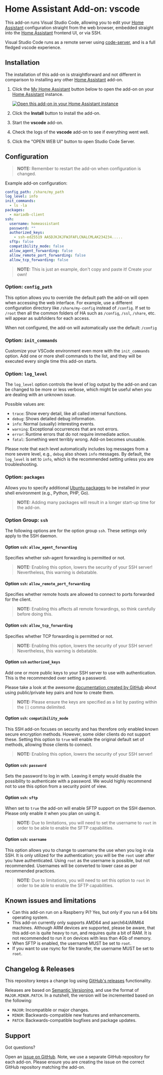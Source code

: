 # Home Assistant Add-on: vscode

This add-on runs Visual Studio Code, allowing you to edit your [Home Assistant] configuration straight from the web browser, embedded straight into the [Home Assistant] frontend UI, or via SSH.

Visual Studio Code runs as a remote server using [code-server], and is a full fledged vscode experience.

## Installation

The installation of this add-on is straightforward and not different in comparison to installing any other [Home Assistant] add-on.

1. Click the [My Home Assistant] button below to open the add-on on your [Home Assistant] instance.

   [![Open this add-on in your Home Assistant instance][addon-badge]][addon]

1. Click the **Install** button to install the add-on.

1. Start the **vscode** add-on.

1. Check the logs of the **vscode** add-on to see if everything went well.

1. Click the "OPEN WEB UI" button to open Studio Code Server.

## Configuration

> **NOTE:** Remember to restart the add-on when configuration is changed.

Example add-on configuration:

<!-- cspell:disable -->

```yaml
config_path: /share/my_path
log_level: info
init_commands:
  - ls -la
packages:
  - mariadb-client
ssh:
  username: homeassistant
  password: ""
  authorized_keys:
    - ssh-ed25519 AASDJKJKJFWJFAFLCNALCMLAK234234.....
  sftp: false
  compatibility_mode: false
  allow_agent_forwarding: false
  allow_remote_port_forwarding: false
  allow_tcp_forwarding: false
```

<!-- cspell:enable -->

> **NOTE:** This is just an example, don't copy and paste it! Create your own!

### Option: `config_path`

This option allows you to override the default path the add-on will open when accessing the web interface.
For example, use a different configuration directory like `/share/my-config` instead of `/config`.
If set to `/root` then all the common folders of HA such as `/config`, `/ssl`, `/share`, etc. will appear as subfolders for each access.

When not configured, the add-on will automatically use the default: `/config`

### Option: `init_commands`

Customize your VSCode environment even more with the `init_commands` option.
Add one or more shell commands to the list, and they will be executed every single time this add-on starts.

### Option: `log_level`

The `log_level` option controls the level of log output by the add-on and can be changed to be more or less verbose, which might be useful when you are dealing with an unknown issue.

Possible values are:

- `trace`: Show every detail, like all called internal functions.
- `debug`: Shows detailed debug information.
- `info`: Normal (usually) interesting events.
- `warning`: Exceptional occurrences that are not errors.
- `error`: Runtime errors that do not require immediate action.
- `fatal`: Something went terribly wrong. Add-on becomes unusable.

Please note that each level automatically includes log messages from a more severe level, e.g., `debug` also shows `info` messages.
By default, the `log_level` is set to `info`, which is the recommended setting unless you are troubleshooting.

### Option: `packages`

Allows you to specify additional [Ubuntu packages][ubuntu-packages] to be installed in your shell environment (e.g., Python, PHP, Go).

> **NOTE:** Adding many packages will result in a longer start-up time for the add-on.

### Option Group: `ssh`

The following options are for the option group `ssh`.
These settings only apply to the SSH daemon.

#### Option `ssh`: `allow_agent_forwarding`

Specifies whether ssh-agent forwarding is permitted or not.

> **NOTE:** Enabling this option, lowers the security of your SSH server!
> Nevertheless, this warning is debatable.

#### Option `ssh`: `allow_remote_port_forwarding`

Specifies whether remote hosts are allowed to connect to ports forwarded for the client.

> **NOTE:** Enabling this affects all remote forwardings, so think carefully before doing this.

#### Option `ssh`: `allow_tcp_forwarding`

Specifies whether TCP forwarding is permitted or not.

> **NOTE:** Enabling this option, lowers the security of your SSH server!
> Nevertheless, this warning is debatable.

#### Option `ssh` `authorized_keys`

Add one or more public keys to your SSH server to use with authentication.
This is the recommended over setting a password.

Please take a look at the awesome [documentation created by GitHub][github-ssh] about using public/private key pairs and how to create them.

> **NOTE:** Please ensure the keys are specified as a list by pasting within the `[]` comma delimited.

#### Option `ssh`: `compatibility_mode`

This SSH add-on focuses on security and has therefore only enabled known secure encryption methods.
However, some older clients do not support these.
Setting this option to `true` will enable the original default set of methods, allowing those clients to connect.

> **NOTE:** Enabling this option, lowers the security of your SSH server!

#### Option `ssh`: `password`

Sets the password to log in with.
Leaving it empty would disable the possibility to authenticate with a password.
We would highly recommend not to use this option from a security point of view.

#### Option `ssh`: `sftp`

When set to `true` the add-on will enable SFTP support on the SSH daemon.
Please only enable it when you plan on using it.

> **NOTE:** Due to limitations, you will need to set the username to `root` in order to be able to enable the SFTP capabilities.

#### Option `ssh`: `username`

This option allows you to change to username the use when you log in via SSH.
It is only utilized for the authentication; you will be the `root` user after you have authenticated.
Using `root` as the username is possible, but not recommended.
Usernames will be converted to lower case as per recommended practices.

> **NOTE:** Due to limitations, you will need to set this option to `root` in order to be able to enable the SFTP capabilities.

## Known issues and limitations

- Can this add-on run on a Raspberry Pi? Yes, but only if you run a 64 bits operating system.
- This add-on currently only supports AMD64 and aarch64/ARM64 machines.
  Although ARM devices are supported, please be aware, that this add-on is quite heavy to run, and requires quite a bit of RAM.
  It is not recommended to run it on devices with less than 4Gb of memory.
- When SFTP is enabled, the username MUST be set to `root`.
- If you want to use rsync for file transfer, the username MUST be set to `root`.

## Changelog & Releases

This repository keeps a change log using [GitHub's releases][releases] functionality.

Releases are based on [Semantic Versioning][semver], and use the format of `MAJOR.MINOR.PATCH`.
In a nutshell, the version will be incremented based on the following:

- `MAJOR`: Incompatible or major changes.
- `MINOR`: Backwards-compatible new features and enhancements.
- `PATCH`: Backwards-compatible bugfixes and package updates.

## Support

Got questions?

Open an [issue on GitHub][issues].
Note, we use a separate GitHub repository for each add-on.
Please ensure you are creating the issue on the correct GitHub repository matching the add-on.

[addon]: https://my.home-assistant.io/redirect/supervisor_addon/?addon=4b9bfde2_vscode&repository_url=https%3A%2F%2Fgithub.com%2Ffinleyfamily%2Fhass-repository
[addon-badge]: https://my.home-assistant.io/badges/supervisor_addon.svg
[code-server]: https://github.com/coder/code-server
[github-ssh]: https://help.github.com/articles/connecting-to-github-with-ssh/
[home assistant]: https://www.home-assistant.io/
[issues]: https://github.com/finleyfamily/hass-addon-vscode/issues
[my home assistant]: https://www.home-assistant.io/integrations/my/
[releases]: https://github.com/finleyfamily/hass-addon-vscode/releases
[semver]: http://semver.org/spec/v2.0.0.html
[ubuntu-packages]: https://packages.ubuntu.com
